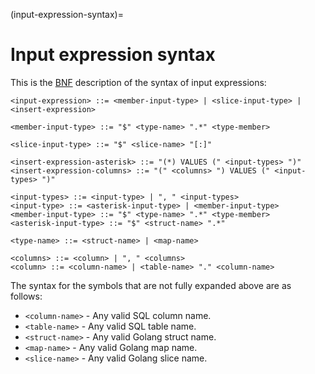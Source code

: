 (input-expression-syntax)=
# Input expression syntax

This is the [BNF](https://en.wikipedia.org/wiki/Backus%E2%80%93Naur_form) description of the syntax of input expressions:

```bnf
<input-expression> ::= <member-input-type> | <slice-input-type> | <insert-expression>

<member-input-type> ::= "$" <type-name> ".*" <type-member>

<slice-input-type> ::= "$" <slice-name> "[:]"

<insert-expression-asterisk> ::= "(*) VALUES (" <input-types> ")"
<insert-expression-columns> ::= "(" <columns> ") VALUES (" <input-types> ")"

<input-types> ::= <input-type> | ", " <input-types>
<input-type> ::= <asterisk-input-type> | <member-input-type>
<member-input-type> ::= "$" <type-name> ".*" <type-member>
<asterisk-input-type> ::= "$" <struct-name> ".*"

<type-name> ::= <struct-name> | <map-name>

<columns> ::= <column> | ", " <columns>
<column> ::= <column-name> | <table-name> "." <column-name>
```

The syntax for the symbols that are not fully expanded above are as follows:
- `<column-name>` - Any valid SQL column name.
- `<table-name>` - Any valid SQL table name.
- `<struct-name>` - Any valid Golang struct name.
- `<map-name>` - Any valid Golang map name.
- `<slice-name>` - Any valid Golang slice name.

